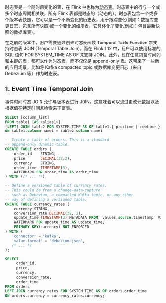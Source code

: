 时态表是一个随时间变化的表，在 Flink 中也称为[动态表]()。时态表中的行与一个或多个时态周期相关联，所有 Flink 表都是时态的（动态的）。时态表包含一个或多个版本表快照，它可以是一个不断变化的历史表，用于跟踪变化(例如：数据库变更日志，包含所有快照)或一个变化的维度表，它具体化了变化(例如：包含最新快照的数据库表)。




在之前的版本中，用户需要通过创建时态表函数 Temporal Table Function 来支持时态表 JOIN (Temporal Table Join)，而在 Flink 1.12 中，用户可以使用标准的 SQL 语句 FOR SYSTEM_TIME AS OF 来支持 JOIN。此外，现在任意包含时间列和主键的表，都可以作为时态表，而不仅仅是 append-only 表。这带来了一些新的应用场景，比如将 Kafka compacted topic 或数据库变更日志（来自 Debezium 等）作为时态表。

## 1. Event Time Temporal Join

事件时间时态 JOIN 允许与版本表进行 JOIN。这意味着可以通过更改元数据以及根据值在特定时间点检索来丰富表。




```sql
SELECT [column_list]
FROM table1 [AS <alias1>]
[LEFT] JOIN table2 FOR SYSTEM_TIME AS OF table1.{ proctime | rowtime } [AS <alias2>]
ON table1.column-name1 = table2.column-name1
```

```sql
-- Create a table of orders. This is a standard
-- append-only dynamic table.
CREATE TABLE orders (
    order_id    STRING,
    price       DECIMAL(32,2),
    currency    STRING,
    order_time  TIMESTAMP(3),
    WATERMARK FOR order_time AS order_time
) WITH (/* ... */);

-- Define a versioned table of currency rates.
-- This could be from a change-data-capture
-- such as Debezium, a compacted Kafka topic, or any other
-- way of defining a versioned table.
CREATE TABLE currency_rates (
    currency STRING,
    conversion_rate DECIMAL(32, 2),
    update_time TIMESTAMP(3) METADATA FROM `values.source.timestamp` VIRTUAL,
    WATERMARK FOR update_time AS update_time,
    PRIMARY KEY(currency) NOT ENFORCED
) WITH (
   'connector' = 'kafka',
   'value.format' = 'debezium-json',
   /* ... */
);

SELECT
     order_id,
     price,
     currency,
     conversion_rate,
     order_time
FROM orders
LEFT JOIN currency_rates FOR SYSTEM_TIME AS OF orders.order_time
ON orders.currency = currency_rates.currency;
```
